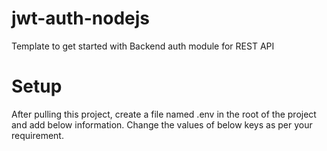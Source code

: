 # jwt-auth-nodejs

Template to get started with Backend auth module for REST API

# Setup

After pulling this project, create a file named .env in the root of the project and add below information. Change the values of below keys as per your requirement.
